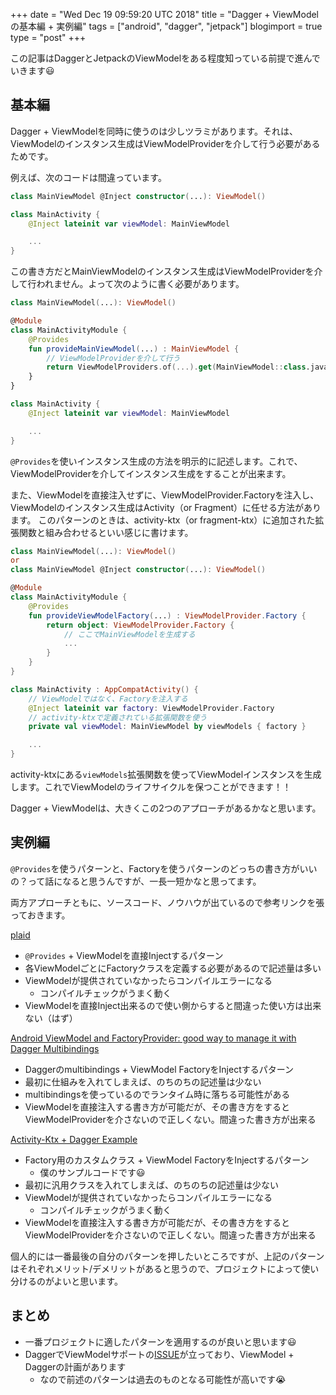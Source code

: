+++
date = "Wed Dec 19 09:59:20 UTC 2018"
title = "Dagger + ViewModelの基本編 + 実例編"
tags = ["android", "dagger", "jetpack"]
blogimport = true
type = "post"
+++

この記事はDaggerとJetpackのViewModelをある程度知っている前提で進んでいきます😃

## 基本編

Dagger + ViewModelを同時に使うのは少しツラミがあります。それは、ViewModelのインスタンス生成はViewModelProviderを介して行う必要があるためです。

例えば、次のコードは間違っています。

```kotlin
class MainViewModel @Inject constructor(...): ViewModel()

class MainActivity {
    @Inject lateinit var viewModel: MainViewModel

    ...
}
```

この書き方だとMainViewModelのインスタンス生成はViewModelProviderを介して行われません。よって次のように書く必要があります。

```kotlin
class MainViewModel(...): ViewModel()

@Module
class MainActivityModule {
    @Provides
    fun provideMainViewModel(...) : MainViewModel {
        // ViewModelProviderを介して行う
        return ViewModelProviders.of(...).get(MainViewModel::class.java)
    }
}

class MainActivity {
    @Inject lateinit var viewModel: MainViewModel

    ...
}
```

`@Provides`を使いインスタンス生成の方法を明示的に記述します。これで、ViewModelProviderを介してインスタンス生成をすることが出来ます。

また、ViewModelを直接注入せずに、ViewModelProvider.Factoryを注入し、ViewModelのインスタンス生成はActivity（or Fragment）に任せる方法があります。
このパターンのときは、activity-ktx（or fragment-ktx）に追加された拡張関数と組み合わせるといい感じに書けます。

```kotlin
class MainViewModel(...): ViewModel()
or
class MainViewModel @Inject constructor(...): ViewModel()

@Module
class MainActivityModule {
    @Provides
    fun provideViewModelFactory(...) : ViewModelProvider.Factory {
        return object: ViewModelProvider.Factory {
            // ここでMainViewModelを生成する
            ...
        }
    }
}

class MainActivity : AppCompatActivity() {
    // ViewModelではなく、Factoryを注入する
    @Inject lateinit var factory: ViewModelProvider.Factory
    // activity-ktxで定義されている拡張関数を使う
    private val viewModel: MainViewModel by viewModels { factory }

    ...
}
```

activity-ktxにある`viewModels`拡張関数を使ってViewModelインスタンスを生成します。これでViewModelのライフサイクルを保つことができます！！

Dagger + ViewModelは、大きくこの2つのアプローチがあるかなと思います。

## 実例編

`@Provides`を使うパターンと、Factoryを使うパターンのどっちの書き方がいいの？って話になると思うんですが、一長一短かなと思ってます。

両方アプローチともに、ソースコード、ノウハウが出ているので参考リンクを張っておきます。

[plaid](https://github.com/nickbutcher/plaid/blob/master/dribbble/src/main/java/io/plaidapp/dribbble/dagger/DribbbleModule.kt#L43)

- `@Provides` + ViewModelを直接Injectするパターン
- 各ViewModelごとにFactoryクラスを定義する必要があるので記述量は多い
- ViewModelが提供されていなかったらコンパイルエラーになる
    - コンパイルチェックがうまく動く
- ViewModelを直接Inject出来るので使い側からすると間違った使い方は出来ない（はず）

[Android ViewModel and FactoryProvider: good way to manage it with Dagger Multibindings](https://medium.com/@marco_cattaneo/android-viewmodel-and-factoryprovider-good-way-to-manage-it-with-dagger-2-d9e20a07084c)

- Daggerのmultibindings + ViewModel FactoryをInjectするパターン
- 最初に仕組みを入れてしまえば、のちのちの記述量は少ない
- multibindingsを使っているのでランタイム時に落ちる可能性がある
- ViewModelを直接注入する書き方が可能だが、その書き方をするとViewModelProviderを介さないので正しくない。間違った書き方が出来る

[Activity-Ktx + Dagger Example](https://github.com/satoshun-android-example/ActivityKtxDaggerExample/tree/master/app/src/main/java/com/github/satoshun/example/sample)

- Factory用のカスタムクラス + ViewModel FactoryをInjectするパターン
    - 僕のサンプルコードです😃
- 最初に汎用クラスを入れてしまえば、のちのちの記述量は少ない
- ViewModelが提供されていなかったらコンパイルエラーになる
    - コンパイルチェックがうまく動く
- ViewModelを直接注入する書き方が可能だが、その書き方をするとViewModelProviderを介さないので正しくない。間違った書き方が出来る

個人的には一番最後の自分のパターンを押したいところですが、上記のパターンはそれぞれメリット/デメリットがあると思うので、プロジェクトによって使い分けるのがよいと思います。

## まとめ

- 一番プロジェクトに適したパターンを適用するのが良いと思います😃
- DaggerでViewModelサポートの[ISSUE](https://github.com/google/dagger/issues/1271)が立っており、ViewModel + Daggerの計画があります
    - なので前述のパターンは過去のものとなる可能性が高いです😭
